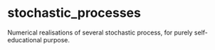 # stochastic_processes
Numerical realisations of several stochastic process, for purely self-educational purpose.


